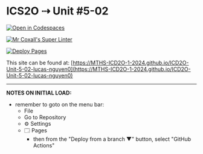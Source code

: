 # ICS2O ⇢ Unit #5-02

[![Open in Codespaces](https://classroom.github.com/assets/launch-codespace-2972f46106e565e64193e422d61a12cf1da4916b45550586e14ef0a7c637dd04.svg)](https://classroom.github.com/open-in-codespaces?assignment_repo_id=19278595)

[![Mr Coxall's Super Linter](https://github.com/MTHS-ICD2O-1-2024/ICD2O-Unit-5-02-lucas-nguyen0/workflows/Mr%20Coxall's%20Super%20Linter/badge.svg)](https://github.com/MTHS-ICD2O-1-2024/ICD2O-Unit-5-02-lucas-nguyen0/actions)

[![Deploy Pages](https://github.com/MTHS-ICD2O-1-2024/ICD2O-Unit-5-02-lucas-nguyen0/workflows/Deploy%20Pages/badge.svg)](https://github.com/MTHS-ICD2O-1-2024/ICD2O-Unit-5-02-lucas-nguyen0/actions)

This site can be found at: [https://MTHS-ICD2O-1-2024.github.io/ICD2O-Unit-5-02-lucas-nguyen0](https://MTHS-ICD2O-1-2024.github.io/ICD2O-Unit-5-02-lucas-nguyen0)

---

**NOTES ON INITIAL LOAD:**
- remember to goto on the menu bar:
  - File
  - Go to Repository
  - ⚙ Settings
  - 🗔 Pages
    - then from the "Deploy from a branch ▼" button, select "GitHub Actions"
